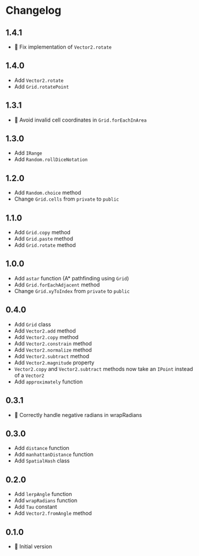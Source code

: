 # Changelog

## 1.4.1

* :bug: Fix implementation of `Vector2.rotate`

## 1.4.0

* Add `Vector2.rotate`
* Add `Grid.rotatePoint`

## 1.3.1

* :bug: Avoid invalid cell coordinates in `Grid.forEachInArea`

## 1.3.0

* Add `IRange`
* Add `Random.rollDiceNotation`

## 1.2.0

* Add `Random.choice` method
* Change `Grid.cells` from `private` to `public`

## 1.1.0

* Add `Grid.copy` method
* Add `Grid.paste` method
* Add `Grid.rotate` method

## 1.0.0

* Add `astar` function (A* pathfinding using `Grid`)
* Add `Grid.forEachAdjacent` method
* Change `Grid.xyToIndex` from `private` to `public`

## 0.4.0

* Add `Grid` class
* Add `Vector2.add` method
* Add `Vector2.copy` method
* Add `Vector2.constrain` method
* Add `Vector2.normalize` method
* Add `Vector2.subtract` method
* Add `Vector2.magnitude` property
* `Vector2.copy` and `Vector2.subtract` methods now take an `IPoint` instead of a `Vector2`
* Add `approximately` function

## 0.3.1

* :bug: Correctly handle negative radians in wrapRadians

## 0.3.0

* Add `distance` function
* Add `manhattanDistance` function
* Add `SpatialHash` class

## 0.2.0

* Add `lerpAngle` function
* Add `wrapRadians` function
* Add `Tau` constant
* Add `Vector2.fromAngle` method

## 0.1.0

* :rocket: Initial version
